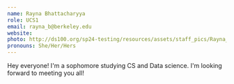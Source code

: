 ```yaml
---
name: Rayna Bhattacharyya
role: UCS1
email: rayna_b@berkeley.edu
website:
photo: http://ds100.org/sp24-testing/resources/assets/staff_pics/Rayna_Bhattacharyya.jpg
pronouns: She/Her/Hers
---
```


Hey everyone! I'm a sophomore studying CS and Data science. I'm looking forward to meeting you all!
